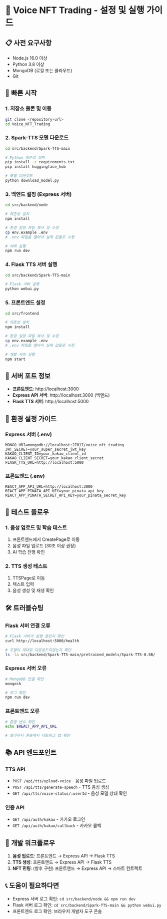 # 🎵 Voice NFT Trading - 설정 및 실행 가이드

## 📋 사전 요구사항

- Node.js 16.0 이상
- Python 3.8 이상
- MongoDB (로컬 또는 클라우드)
- Git

## 🚀 빠른 시작

### 1. 저장소 클론 및 이동

```bash
git clone <repository-url>
cd Voice_NFT_Trading
```

### 2. Spark-TTS 모델 다운로드

```bash
cd src/backend/Spark-TTS-main

# Python 의존성 설치
pip install -r requirements.txt
pip install huggingface_hub

# 모델 다운로드
python download_model.py
```

### 3. 백엔드 설정 (Express 서버)

```bash
cd src/backend/node

# 의존성 설치
npm install

# 환경 설정 파일 복사 및 수정
cp env.example .env
# .env 파일을 열어서 실제 값들로 수정

# 서버 실행
npm run dev
```

### 4. Flask TTS 서버 실행

```bash
cd src/backend/Spark-TTS-main

# Flask 서버 실행
python webui.py
```

### 5. 프론트엔드 설정

```bash
cd src/frontend

# 의존성 설치
npm install

# 환경 설정 파일 복사 및 수정
cp env.example .env
# .env 파일을 열어서 실제 값들로 수정

# 개발 서버 실행
npm start
```

## 🔧 서버 포트 정보

- **프론트엔드**: http://localhost:3000
- **Express API 서버**: http://localhost:3000 (백엔드)
- **Flask TTS 서버**: http://localhost:5000

## 📝 환경 설정 가이드

### Express 서버 (.env)

```env
MONGO_URI=mongodb://localhost:27017/voice_nft_trading
JWT_SECRET=your_super_secret_jwt_key
KAKAO_CLIENT_ID=your_kakao_client_id
KAKAO_CLIENT_SECRET=your_kakao_client_secret
FLASK_TTS_URL=http://localhost:5000
```

### 프론트엔드 (.env)

```env
REACT_APP_API_URL=http://localhost:3000
REACT_APP_PINATA_API_KEY=your_pinata_api_key
REACT_APP_PINATA_SECRET_API_KEY=your_pinata_secret_key
```

## 🧪 테스트 플로우

### 1. 음성 업로드 및 학습 테스트

1. 프론트엔드에서 CreatePage로 이동
2. 음성 파일 업로드 (30초 이상 권장)
3. AI 학습 진행 확인

### 2. TTS 생성 테스트

1. TTSPage로 이동
2. 텍스트 입력
3. 음성 생성 및 재생 확인

## 🛠️ 트러블슈팅

### Flask 서버 연결 오류

```bash
# Flask 서버가 실행 중인지 확인
curl http://localhost:5000/health

# 모델이 제대로 다운로드되었는지 확인
ls -la src/backend/Spark-TTS-main/pretrained_models/Spark-TTS-0.5B/
```

### Express 서버 오류

```bash
# MongoDB 연결 확인
mongosh

# 로그 확인
npm run dev
```

### 프론트엔드 오류

```bash
# 환경 변수 확인
echo $REACT_APP_API_URL

# 브라우저 콘솔에서 네트워크 탭 확인
```

## 📚 API 엔드포인트

### TTS API

- `POST /api/tts/upload-voice` - 음성 파일 업로드
- `POST /api/tts/generate-speech` - TTS 음성 생성
- `GET /api/tts/voice-status/:userId` - 음성 모델 상태 확인

### 인증 API

- `GET /api/auth/kakao` - 카카오 로그인
- `GET /api/auth/kakao/callback` - 카카오 콜백

## 🔄 개발 워크플로우

1. **음성 업로드**: 프론트엔드 → Express API → Flask TTS
2. **TTS 생성**: 프론트엔드 → Express API → Flask TTS
3. **NFT 민팅**: (향후 구현) 프론트엔드 → Express API → 스마트 컨트랙트

## 📞 도움이 필요하다면

- Express 서버 로그 확인: `cd src/backend/node && npm run dev`
- Flask 서버 로그 확인: `cd src/backend/Spark-TTS-main && python webui.py`
- 프론트엔드 로그 확인: 브라우저 개발자 도구 콘솔
